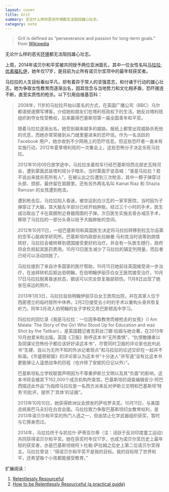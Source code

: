 ```yaml
---
layout: cover
title: Grit
summary: 无论什么样的恶劣环境都无法阻挡雄心壮志。
category: note
---
```


> Grit is defined as “perseverance and passion for long-term goals.” from [Wikipedia](http://en.wikipedia.org/wiki/Grit_(personality_trait))

无论什么样的恶劣[环境](/note/environment.html)都无法阻挡雄心壮志。

上周，2014年诺贝尔和平奖被共同授予两位亚洲面孔，其中一位女性名叫[马拉拉·优素福扎伊](http://zh.wikipedia.org/wiki/%E9%A9%AC%E6%8B%89%E6%8B%89%C2%B7%E4%BC%98%E7%B4%A0%E7%A6%8F%E6%89%8E%E4%BC%8A)，她年仅17岁，是目前为止所有诺贝尔奖项中的最年轻获奖者。

马拉拉的人生目标看似平凡，却有着异于常人的坚强意志，和付诸于行动的雄心壮志。她为争取女性教育而逐渐出名，因其信念与当地势力和文化相矛盾，恐吓接连不断，直至实质性的枪杀。以下引用自维基百科：

> 2008年，11岁的马拉拉开始以匿名的方式，在英国广播公司（BBC）乌尔都语频道撰写博客，介绍她和朋友们在塔利班政权下的生活。她反对塔利班组织剥夺女性受教权，后来赢得巴基斯坦第一届全国青年和平奖。
>
> 随着马拉拉逐渐出名，她受到越来越多的威胁。报纸上都曾出现威胁杀死他的讯息，而她亦常常接到从门缝里塞进来的恐吓信。作为一名活跃的 Facebook 用户，她亦收到不少网络上的恐吓信息。但这些恐吓者一直未有实施行动，2012年夏季塔利班的一次集会上，这些恐怖分子决定杀死马拉拉。
>
> 2012年10月09日放学途中，马拉拉坐着校车行经巴基斯坦西北部史瓦特河谷，遭到蒙面武装塔利班分子暗杀，当时蒙面歹徒高喊：“谁是马拉拉？若不说出来就杀死所有人”，在被认出之后遭到三次枪击，其中一颗子弹穿过头部、颈部，最终留在肩膀里。还有另外两名名叫 Kainat Riaz 和 Shazia Ramzan 的女孩遭到枪击。
>
> 遭到枪击后，马拉拉陷入昏迷，被空运到白沙瓦的一家军医院，当时因为子弹穿过了大脑，其大脑左半部分已经开始肿胀。经过三个小时的手术，医生成功取出了卡在肩膀附近脊髓周围的子弹。次日医生实施去骨办减压手术，移除了马拉拉的一部分头骨以给予大脑肿胀的空间。
>
> 2012年10月11日，一组巴基斯坦和英国医生决定将马拉拉转移到拉瓦尔品第的空军心脏病学研究所。巴基斯坦内政部长拉赫曼·马利克当时说等到病情转好，马拉拉会被转移到德国接受更好的治疗。并会有一队医生随行，政府将会负担起其医药费用。10月13日医生减少了马拉拉的镇定剂用量，而后者已经可以活动四肢了。
>
> 马拉拉接到了来自许多国家的医疗帮助，10月15日她前往英国接受进一步治疗，在迪拜转机后抵达伯明翰，在伯明翰伊丽莎白女王医院接受治疗。10月17日马拉拉脱离昏迷状态，据说可以完全恢复脑部损伤。11月8日出现了她坐在床边的照片。
>
> 2013年1月3日，马拉拉自伯明翰伊丽莎白女王医院出院，并在其家人位于西密德兰的临时居所中休养。2月2日接受五小时的手术以重构头骨并恢复听力。同年3月进入伯明翰的女子学校艾奇巴斯顿高中学习。
>
> 玛拉拉的回忆录《我是马拉拉：一位因争取教育而被枪击的女孩》（I Am Malala: The Story of the Girl Who Stood Up for Education and was Shot by the Taliban），是英国籍记者克莉丝汀娜·拉姆与她合著，在2013年10月由爱米粒出版。英国《卫报》称呼这本书“无所畏惧”、“仇恨散播者以及阴谋论恐怖份子都应该好好读这本书”，尽管同时卫报的评论家也批判此书“生硬、自以为无所不知的外派记者观点”和马拉拉的论述交织在一起并不和谐。《华盛顿邮报》的评论家认为这本书“十分迷人”并写道“没有比这本书更能够让人遥想战争的历程（也许除了安妮的日记以外）”。
>
> 巴基斯坦私立学校联盟声明因为不尊重伊斯兰文明以及其“负面”的影响，这本书将会被其下152,000个成员机构所查禁。巴基斯坦的调查编辑安沙·阿巴西描述此作品“为指控马拉拉是一名西方派来反对伊斯兰文明和巴基斯坦‘特务’的批评，提供了‘具体’的证据”。
>
> 2013年10月10日，她获得欧洲议会颁发的萨哈罗夫奖。10月11日，与美国总统奥巴马夫妇在白宫会面。马拉拉致力争取巴基斯坦妇女教育权利，是2013年诺贝尔和平奖的热门人选之一，但由禁止化学武器组织获奖，暂时与它擦身而过。
>
> 2014年，马拉拉终于与凯拉什·萨蒂亚尔蒂（注：活跃于反对印度童工运动）共同获得诺贝尔和平奖。她在获奖时年仅17岁，也成为诺贝尔奖历史上最年轻的获奖者，亦是巴基斯坦继阿卜杜勒·萨拉姆之后史上第二位诺贝尔奖得主。马拉拉曾说：“得诺贝尔和平奖不是我的目标。我的目标除了世界和平，还希望每个小孩都能接受教育。”

扩展阅读：

1. [Relentlessly Resourceful](http://paulgraham.com/relres.html)
1. [How to be Relentlessly Resourceful (a practical guide)](http://www.jasonshen.com/2012/how-to-be-relentlessly-resourceful/)
